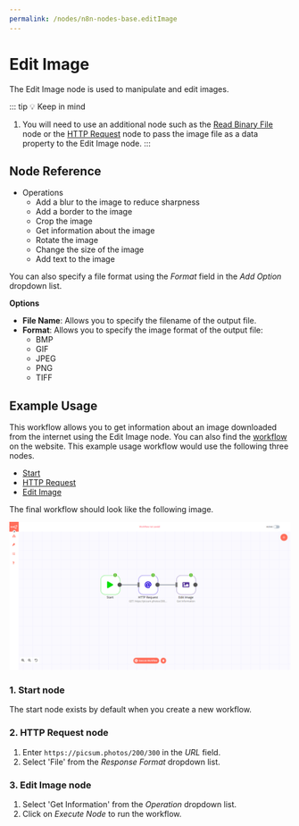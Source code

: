 ```yaml
---
permalink: /nodes/n8n-nodes-base.editImage
---
```


# Edit Image

The Edit Image node is used to manipulate and edit images.

::: tip 💡 Keep in mind
1. You will need to use an additional node such as the [Read Binary File](../../core-nodes/ReadBinaryFile/README.md) node or the [HTTP Request](../../core-nodes/HTTPRequest/README.md) node to pass the image file as a data property to the Edit Image node.
:::

## Node Reference

- Operations
	- Add a blur to the image to reduce sharpness
	- Add a border to the image
	- Crop the image
	- Get information about the image
	- Rotate the image
	- Change the size of the image
	- Add text to the image

You can also specify a file format using the *Format* field in the *Add Option* dropdown list.

**Options**
- **File Name**: Allows you to specify the filename of the output file.
- **Format**: Allows you to specify the image format of the output file:
	- BMP
	- GIF
	- JPEG
	- PNG
	- TIFF


## Example Usage

This workflow allows you to get information about an image downloaded from the internet using the Edit Image node. You can also find the [workflow](https://n8n.io/workflows/576) on the website. This example usage workflow would use the following three nodes.
- [Start](../../core-nodes/Start/README.md)
- [HTTP Request](../../core-nodes/HTTPRequest/README.md)
- [Edit Image]()


The final workflow should look like the following image.

![A workflow with the Edit Image node](./workflow.png)

### 1. Start node

The start node exists by default when you create a new workflow.

### 2. HTTP Request node

1. Enter `https://picsum.photos/200/300` in the *URL* field.
2. Select 'File' from the *Response Format* dropdown list.

### 3. Edit Image node

1. Select 'Get Information' from the *Operation* dropdown list.
2. Click on *Execute Node* to run the workflow.
